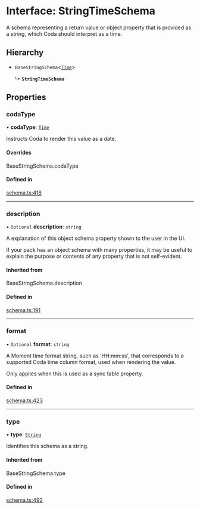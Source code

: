 # Interface: StringTimeSchema

A schema representing a return value or object property that is provided as a string,
which Coda should interpret as a time.

## Hierarchy

- `BaseStringSchema`<[`Time`](../enums/ValueHintType.md#time)\>

  ↳ **`StringTimeSchema`**

## Properties

### codaType

• **codaType**: [`Time`](../enums/ValueHintType.md#time)

Instructs Coda to render this value as a date.

#### Overrides

BaseStringSchema.codaType

#### Defined in

[schema.ts:416](https://github.com/coda/packs-sdk/blob/main/schema.ts#L416)

___

### description

• `Optional` **description**: `string`

A explanation of this object schema property shown to the user in the UI.

If your pack has an object schema with many properties, it may be useful to
explain the purpose or contents of any property that is not self-evident.

#### Inherited from

BaseStringSchema.description

#### Defined in

[schema.ts:191](https://github.com/coda/packs-sdk/blob/main/schema.ts#L191)

___

### format

• `Optional` **format**: `string`

A Moment time format string, such as 'HH:mm:ss', that corresponds to a supported Coda time column format,
used when rendering the value.

Only applies when this is used as a sync table property.

#### Defined in

[schema.ts:423](https://github.com/coda/packs-sdk/blob/main/schema.ts#L423)

___

### type

• **type**: [`String`](../enums/ValueType.md#string)

Identifies this schema as a string.

#### Inherited from

BaseStringSchema.type

#### Defined in

[schema.ts:492](https://github.com/coda/packs-sdk/blob/main/schema.ts#L492)
